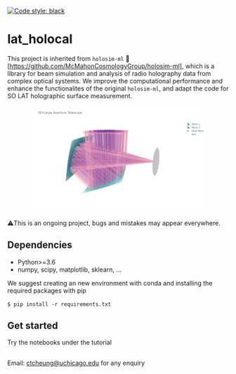 [![Code style: black](https://img.shields.io/badge/code%20style-black-000000.svg)](https://github.com/psf/black)
# lat_holocal 
This project is inherited from ```holosim-ml``` 📡 [https://github.com/McMahonCosmologyGroup/holosim-ml], which is a library for beam simulation and analysis of radio holography data from complex optical systems. We improve the computational performance and enhance the functionalites of the original ```holosim-ml```, and adapt the code for SO LAT holographic surface measurement. 



<p align="center">
     <img src="tutorial/Aperture_Ray_Trace.png" width="80%" />
</p>
⚠️This is an ongoing project, bugs and mistakes may appear everywhere.

## Dependencies
* Python>=3.6
* numpy, scipy, matplotlib, sklearn, ...

We suggest creating an new environment with conda and installing the required packages with pip

```
$ pip install -r requirements.txt
```
## Get started
Try the notebooks under the tutorial


## 
Email: ctcheung@uchicago.edu for any enquiry